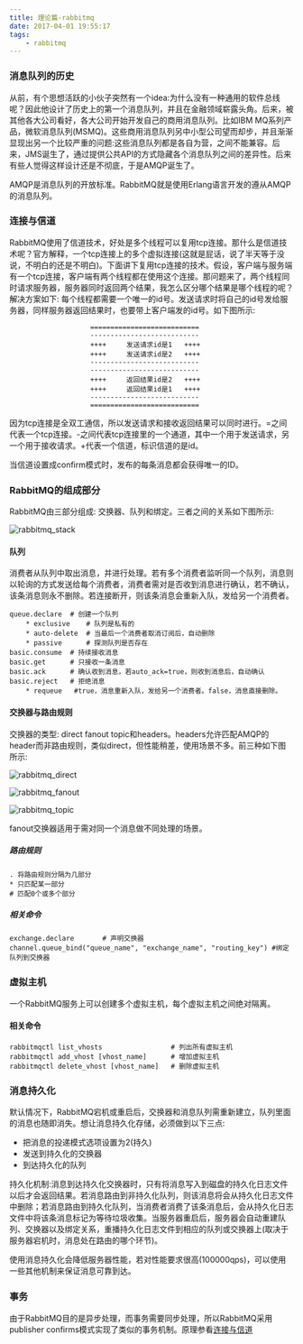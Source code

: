 ```yaml
---
title: 理论篇-rabbitmq
date: 2017-04-01 19:55:17
tags:
	- rabbitmq
---
```

### 消息队列的历史
从前，有个思想活跃的小伙子突然有一个idea:为什么没有一种通用的软件总线呢？因此他设计了历史上的第一个消息队列，并且在金融领域崭露头角。后来，被其他各大公司看好，各大公司开始开发自己的商用消息队列。比如IBM MQ系列产品，微软消息队列(MSMQ)。这些商用消息队列另中小型公司望而却步，并且渐渐显现出另一个比较严重的问题:这些消息队列都是各自为营，之间不能兼容。后来，JMS诞生了，通过提供公共API的方式隐藏各个消息队列之间的差异性。后来有些人觉得这样设计还是不彻底，于是AMQP诞生了。

AMQP是消息队列的开放标准。RabbitMQ就是使用Erlang语言开发的遵从AMQP的消息队列。

### <a name="connection_channel"></a>连接与信道
RabbitMQ使用了信道技术，好处是多个线程可以复用tcp连接。那什么是信道技术呢？官方解释，一个tcp连接上的多个虚拟连接(这就是屁话，说了半天等于没说，不明白的还是不明白)。下面讲下复用tcp连接的技术。假设，客户端与服务端有一个tcp连接，客户端有两个线程都在使用这个连接。那问题来了，两个线程同时请求服务器，服务器同时返回两个结果，我怎么区分哪个结果是哪个线程的呢？解决方案如下: 每个线程都需要一个唯一的id号。发送请求时将自己的id号发给服务器，同样服务器返回结果时，也要带上客户端发的id号。如下图所示:

						===========================
						---------------------------
						++++     发送请求id是1   ++++
						++++     发送请求id是2   ++++
						---------------------------
						---------------------------
						++++     返回结果id是2   ++++
						++++     返回结果id是1   ++++
						---------------------------
						===========================
因为tcp连接是全双工通信，所以发送请求和接收返回结果可以同时进行。=之间代表一个tcp连接。-之间代表tcp连接里的一个通道，其中一个用于发送请求，另一个用于接收请求。+代表一个信道，标识信道的是id。

当信道设置成confirm模式时，发布的每条消息都会获得唯一的ID。

### RabbitMQ的组成部分
RabbitMQ由三部分组成: 交换器、队列和绑定。三者之间的关系如下图所示:

![rabbitmq_stack](/img/rabbitmq_stack.png)

#### 队列
消费者从队列中取出消息，并进行处理。若有多个消费者监听同一个队列，消息则以轮询的方式发送给每个消费者，消费者需对是否收到消息进行确认，若不确认，该条消息则永不删除。若连接断开，则该条消息会重新入队，发给另一个消费者。

	queue.declare  # 创建一个队列
		* exclusive    # 队列是私有的
		* auto-delete  # 当最后一个消费者取消订阅后，自动删除
		* passive      # 探测队列是否存在
	basic.consume  # 持续接收消息
	basic.get      # 只接收一条消息
	basic.ack      # 确认收到消息，若auto_ack=true，则收到消息后，自动确认
	basic.reject   # 拒绝消息 
		* requeue   #true，消息重新入队，发给另一个消费者。false，消息直接删除。
#### 交换器与路由规则
交换器的类型: direct fanout topic和headers。headers允许匹配AMQP的header而非路由规则，类似direct，但性能稍差，使用场景不多。前三种如下图所示:

![rabbitmq_direct](/img/rabbitmq_direct.png)

![rabbitmq_fanout](/img/rabbitmq_fanout.png)

![rabbitmq_topic](/img/rabbitmq_topic.png)

fanout交换器适用于需对同一个消息做不同处理的场景。

##### 路由规则
```
. 将路由规则分隔为几部分
* 只匹配某一部分
# 匹配0个或多个部分
```
##### 相关命令
```
exchange.declare       # 声明交换器
channel.queue_bind("queue_name", "exchange_name", "routing_key") #绑定队列到交换器
```

### 虚拟主机
一个RabbitMQ服务上可以创建多个虚拟主机，每个虚拟主机之间绝对隔离。

#### 相关命令
```
rabbitmqctl list_vhosts                 # 列出所有虚拟主机
rabbitmqctl add_vhost [vhost_name]      # 增加虚拟主机
rabbitmqctl delete_vhost [vhost_name]   # 删除虚拟主机
```

### 消息持久化
默认情况下，RabbitMQ宕机或重启后，交换器和消息队列需重新建立，队列里面的消息也随即消失。想让消息持久化存储，必须做到以下三点:

* 把消息的投递模式选项设置为2(持久)
* 发送到持久化的交换器
* 到达持久化的队列

持久化机制:消息到达持久化交换器时，只有将消息写入到磁盘的持久化日志文件以后才会返回结果。若消息路由到非持久化队列，则该消息将会从持久化日志文件中删除；若消息路由到持久化队列，当消费者消费了该条消息后，会从持久化日志文件中将该条消息标记为等待垃圾收集。当服务器重启后，服务器会自动重建队列、交换器以及绑定关系，重播持久化日志文件到相应的队列或交换器上(取决于服务器宕机时，消息处在路由的哪个环节)。

使用消息持久化会降低服务器性能，若对性能要求很高(100000qps)，可以使用一些其他机制来保证消息可靠到达。

### 事务
由于RabbitMQ目的是异步处理，而事务需要同步处理，所以RabbitMQ采用publisher confirms模式实现了类似的事务机制。原理参看[连接与信道](#connection_channel)
